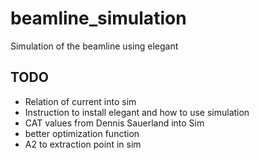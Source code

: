 # beamline_simulation
Simulation of the beamline using elegant

## TODO
* Relation of current into sim
* Instruction to install elegant and how to use simulation
* CAT values from Dennis Sauerland into Sim
* better optimization function
* A2 to extraction point in sim
